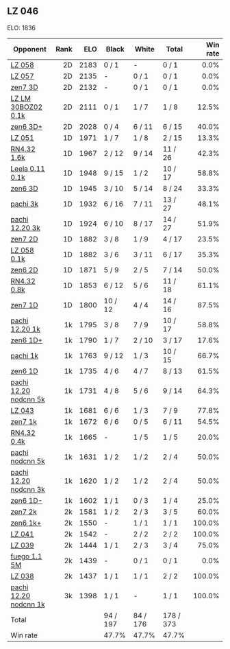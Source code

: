 ## LZ 046 ##

ELO: 1836

Opponent | Rank | ELO | Black | White | Total | Win rate
---------|-----:|----:|-------|-------|-------|-------:
[LZ 058](LZ%20058.md) | 2D | 2183 | 0 / 1 | - | 0 / 1 | 0.0%
[LZ 057](LZ%20057.md) | 2D | 2135 | - | 0 / 1 | 0 / 1 | 0.0%
[zen7 3D](zen7%203D.md) | 2D | 2132 | - | 0 / 1 | 0 / 1 | 0.0%
[LZ LM 30BOZ02 0.1k](LZ%20LM%2030BOZ02%200.1k.md) | 2D | 2111 | 0 / 1 | 1 / 7 | 1 / 8 | 12.5%
[zen6 3D+](zen6%203D+.md) | 2D | 2028 | 0 / 4 | 6 / 11 | 6 / 15 | 40.0%
[LZ 051](LZ%20051.md) | 1D | 1971 | 1 / 7 | 1 / 8 | 2 / 15 | 13.3%
[RN4.32 1.6k](RN4.32%201.6k.md) | 1D | 1967 | 2 / 12 | 9 / 14 | 11 / 26 | 42.3%
[Leela 0.11 0.1k](Leela%200.11%200.1k.md) | 1D | 1948 | 9 / 15 | 1 / 2 | 10 / 17 | 58.8%
[zen6 3D](zen6%203D.md) | 1D | 1945 | 3 / 10 | 5 / 14 | 8 / 24 | 33.3%
[pachi 3k](pachi%203k.md) | 1D | 1932 | 6 / 16 | 7 / 11 | 13 / 27 | 48.1%
[pachi 12.20 3k](pachi%2012.20%203k.md) | 1D | 1924 | 6 / 10 | 8 / 17 | 14 / 27 | 51.9%
[zen7 2D](zen7%202D.md) | 1D | 1882 | 3 / 8 | 1 / 9 | 4 / 17 | 23.5%
[LZ 058 0.1k](LZ%20058%200.1k.md) | 1D | 1882 | 3 / 6 | 3 / 11 | 6 / 17 | 35.3%
[zen6 2D](zen6%202D.md) | 1D | 1871 | 5 / 9 | 2 / 5 | 7 / 14 | 50.0%
[RN4.32 0.8k](RN4.32%200.8k.md) | 1D | 1853 | 6 / 12 | 5 / 6 | 11 / 18 | 61.1%
[zen7 1D](zen7%201D.md) | 1D | 1800 | 10 / 12 | 4 / 4 | 14 / 16 | 87.5%
[pachi 12.20 1k](pachi%2012.20%201k.md) | 1k | 1795 | 3 / 8 | 7 / 9 | 10 / 17 | 58.8%
[zen6 1D+](zen6%201D+.md) | 1k | 1790 | 1 / 7 | 2 / 10 | 3 / 17 | 17.6%
[pachi 1k](pachi%201k.md) | 1k | 1763 | 9 / 12 | 1 / 3 | 10 / 15 | 66.7%
[zen6 1D](zen6%201D.md) | 1k | 1735 | 4 / 6 | 4 / 7 | 8 / 13 | 61.5%
[pachi 12.20 nodcnn 5k](pachi%2012.20%20nodcnn%205k.md) | 1k | 1731 | 4 / 8 | 5 / 6 | 9 / 14 | 64.3%
[LZ 043](LZ%20043.md) | 1k | 1681 | 6 / 6 | 1 / 3 | 7 / 9 | 77.8%
[zen7 1k](zen7%201k.md) | 1k | 1672 | 6 / 6 | 0 / 5 | 6 / 11 | 54.5%
[RN4.32 0.4k](RN4.32%200.4k.md) | 1k | 1665 | - | 1 / 5 | 1 / 5 | 20.0%
[pachi nodcnn 5k](pachi%20nodcnn%205k.md) | 1k | 1631 | 1 / 2 | 1 / 2 | 2 / 4 | 50.0%
[pachi 12.20 nodcnn 3k](pachi%2012.20%20nodcnn%203k.md) | 1k | 1620 | 1 / 2 | 1 / 2 | 2 / 4 | 50.0%
[zen6 1D-](zen6%201D-.md) | 1k | 1602 | 1 / 1 | 0 / 3 | 1 / 4 | 25.0%
[zen7 2k](zen7%202k.md) | 2k | 1581 | 1 / 2 | 2 / 3 | 3 / 5 | 60.0%
[zen6 1k+](zen6%201k+.md) | 2k | 1550 | - | 1 / 1 | 1 / 1 | 100.0%
[LZ 041](LZ%20041.md) | 2k | 1542 | - | 2 / 2 | 2 / 2 | 100.0%
[LZ 039](LZ%20039.md) | 2k | 1444 | 1 / 1 | 2 / 3 | 3 / 4 | 75.0%
[fuego 1.1 5M](fuego%201.1%205M.md) | 2k | 1439 | - | 0 / 1 | 0 / 1 | 0.0%
[LZ 038](LZ%20038.md) | 2k | 1437 | 1 / 1 | 1 / 1 | 2 / 2 | 100.0%
[pachi 12.20 nodcnn 1k](pachi%2012.20%20nodcnn%201k.md) | 3k | 1398 | 1 / 1 | - | 1 / 1 | 100.0%
Total | | | 94 / 197 | 84 / 176 | 178 / 373 | 
Win rate| | | 47.7% | 47.7% | 47.7% | 
